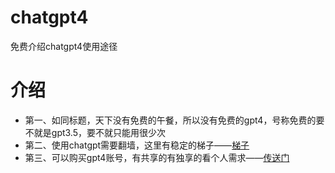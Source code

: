 # chatgpt4
免费介绍chatgpt4使用途径
# 介绍
* 第一、如同标题，天下没有免费的午餐，所以没有免费的gpt4，号称免费的要不就是gpt3.5，要不就只能用很少次
* 第二、使用chatgpt需要翻墙，这里有稳定的梯子——[梯子](https://github.com/saliva101/fanqiang#tt)
* 第三、可以购买gpt4账号，有共享的有独享的看个人需求——[传送门](https://www.z2u.com/r/chatgpt4#tt)
